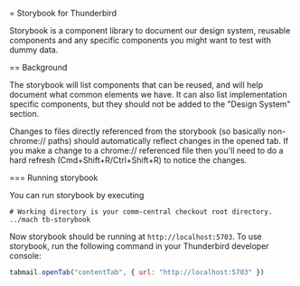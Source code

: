 = Storybook for Thunderbird

Storybook is a component library to document our design system, reusable
components and any specific components you might want to test with dummy data.

== Background

The storybook will list components that can be reused, and will help document
what common elements we have. It can also list implementation specific
components, but they should not be added to the "Design System" section.

Changes to files directly referenced from the storybook (so basically
non-chrome:// paths) should automatically reflect changes in the opened tab.
If you make a change to a chrome:// referenced file then you'll need to do a
hard refresh (Cmd+Shift+R/Ctrl+Shift+R) to notice the changes.

=== Running storybook

You can run storybook by executing

```
# Working directory is your comm-central checkout root directory.
../mach tb-storybook
```

Now storybook should be running at `http://localhost:5703`. To use storybook, run
the following command in your Thunderbird developer console:

```js
tabmail.openTab("contentTab", { url: "http://localhost:5703" })
```
